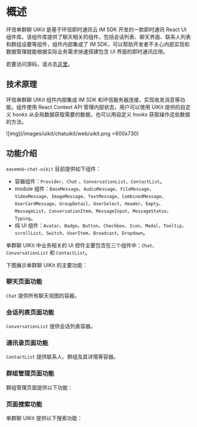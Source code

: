 # 概述

<Toc />

环信单群聊 UIKit 是基于环信即时通讯云 IM SDK 开发的一款即时通讯 React UI 组件库。该组件库提供了聊天相关的组件，包括会话列表、聊天界面、联系人列表和群组设置等组件，组件内部集成了 IM SDK，可以帮助开发者不关心内部实现和数据管理就能根据实际业务需求快速搭建包含 UI 界面的即时通讯应用。

若要访问源码，请点击[这里](https://github.com/easemob/Easemob-UIKit-web/tree/main)。

## 技术原理

环信单群聊 UIKit 组件内部集成 IM SDK 和环信服务器连接，实现收发消息等功能。组件使用 React Context API 管理内部状态，用户可以使用 UIKit 提供的自定义 hooks 从全局数据获取需要的数据，也可以用自定义 hooks 获取操作这些数据的方法。

![img](/images/uikit/chatuikit/web/uikit.png =600x730)

## 功能介绍

`easemob-chat-uikit` 目前提供如下组件：

- 容器组件：`Provider`、`Chat` 、`ConversationList`、`ContactList`。
- module 组件：`BaseMessage`、`AudioMessage`、`FileMessage`、 `VideoMessage`、`ImageMessage`、`TextMessage`、`CombinedMessage`、`UserCardMessage`、`GroupDetail`、`UserSelect`、`Header`、`Empty`、`MessageList`、`ConversationItem`、`MessageInput`、`MessageStatus`、`Typing`。
- 纯 UI 组件：`Avatar`、`Badge`、`Button`、`Checkbox`、`Icon`、`Modal`、`Tooltip`、`scrollList`、`Switch`、`UserItem`、`Broadcast`、`Dropdown`。

单群聊 UIKit 中业务相关的 UI 控件主要包含在三个组件中：`Chat`、`ConversationList` 和 `ContactList`。

下图展示单群聊 UIKit 的主要功能：

<ImageGallery :columns="1">
  <ImageItem src="/images/uikit/chatuikit/web/main_conversation_list_chat.png" title="会话列表+聊天页面" />
  <ImageItem src="/images/uikit/chatuikit/web/main_conversation_list_group_detail.png" title="会话列表+群组设置" />
  <ImageItem src="/images/uikit/chatuikit/web/main_conversation_list_contact_detail.png" title="会话列表+联系人设置" />
  <ImageItem src="/images/uikit/chatuikit/web/main_contact_list_group.png" title="联系人列表+群组" />
  <ImageItem src="/images/uikit/chatuikit/web/main_contact_list_contact.png" title="联系人列表+联系人" />
</ImageGallery>

### 聊天页面功能

`Chat` 提供所有聊天视图的容器。

<ImageGallery :columns="1">
  <ImageItem src="/images/uikit/chatuikit/web/message_types.png" title="聊天页面" />
  <ImageItem src="/images/uikit/chatuikit/web/message_operation.png" title="消息操作" />
  <ImageItem src="/images/uikit/chatuikit/web/message_reply.png" title="消息引用" />
  <ImageItem src="/images/uikit/chatuikit/web/message_deliveryreceipt.png" title="已发送回执" />
  <ImageItem src="/images/uikit/chatuikit/web/message_readreceipt.png" title="已读回执" />
</ImageGallery>

### 会话列表页面功能

`ConversationList` 提供会话列表容器。

<ImageGallery>
  <ImageItem src="/images/uikit/chatuikit/web/conversation_operation.png" title="会话操作" />
</ImageGallery>

### 通讯录页面功能

`ContactList` 提供联系人、群组及其详情等容器。

<ImageGallery :columns="1">
  <ImageItem src="/images/uikit/chatuikit/web/contact_list_info.png" title="联系人列表及详情" />
  <ImageItem src="/images/uikit/chatuikit/web/contact_block_list.png" title="联系人黑名单" />
</ImageGallery>

### 群组管理页面功能

群组管理页面提供以下功能：

<ImageGallery :columns="1">
  <ImageItem src="/images/uikit/chatuikit/web/group_mgmt.png" title="群组管理" />
  <ImageItem src="/images/uikit/chatuikit/web/group_thread.png" title="话题" />
</ImageGallery>

### 页面搜索功能

单群聊 UIKit 提供以下搜索功能：

<ImageGallery :columns="1">
  <ImageItem src="/images/uikit/chatuikit/web/search_conversation.png" title="搜索会话名称" />
  <ImageItem src="/images/uikit/chatuikit/web/search_contact.png" title="搜索联系人名称" />
  <ImageItem src="/images/uikit/chatuikit/web/search_chat_history.png" title="搜索聊天历史" />
</ImageGallery>

